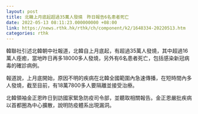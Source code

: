 ```yaml
---
layout: post
title: 北韓上月底起超過35萬人發燒　昨日報告6名患者死亡
date: 2022-05-13 08:11:23.000000000 +08:00
link: https://news.rthk.hk/rthk/ch/component/k2/1648334-20220513.htm
categories: rthk
---
```


韓聯社引述北韓朝中社報道，北韓自上月底起，有超過35萬人發燒，其中超過16萬人痊癒，當地昨日再多18000多人發燒，另外有6名患者死亡，包括感染新冠病毒的確診病例。

報道說，上月底開始，原因不明的疾病在北韓全國範圍內急速傳播，在短時間內多人發燒，截至目前，有18萬7800多人要隔離並接受治療。

北韓領袖金正恩昨日到訪國家緊急防疫司令部，並聽取相關報告。金正恩嚴批疾病以首都圈為中心擴散，說明防疫體系出現漏洞。
